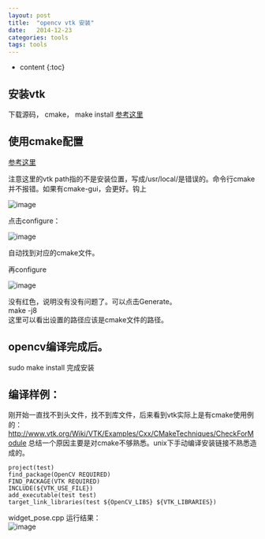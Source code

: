 ```yaml
---
layout: post
title:  "opencv vtk 安装"
date:   2014-12-23
categories: tools
tags: tools
---
```

* content
{:toc}



## 安装vtk
下载源码， cmake， make install
[参考这里](http://www.vtk.org/Wiki/VTK/Building/MacOSX)

## 使用cmake配置
[参考这里](http://sysmagazine.com/posts/217021/)

注意这里的vtk path指的不是安装位置，写成/usr/local/是错误的。命令行cmake并不报错。如果有cmake-gui，会更好。钩上

![image](http://vsooda.github.io/assets/vtk/12919.png)

点击configure：

![image](http://vsooda.github.io/assets/vtk/133535.png)

自动找到对应的cmake文件。

再configure

![image](http://vsooda.github.io/assets/vtk/36229.png)

没有红色，说明没有没有问题了。可以点击Generate。  
make -j8  
这里可以看出设置的路径应该是cmake文件的路径。

## opencv编译完成后。
sudo make install 完成安装

## 编译样例：
刚开始一直找不到头文件，找不到库文件，后来看到vtk实际上是有cmake使用例的：http://www.vtk.org/Wiki/VTK/Examples/Cxx/CMakeTechniques/CheckForModule
总结一个原因主要是对cmake不够熟悉。unix下手动编译安装链接不熟悉造成的。

```
project(test)
find_package(OpenCV REQUIRED)
FIND_PACKAGE(VTK REQUIRED)
INCLUDE(${VTK_USE_FILE})
add_executable(test test)
target_link_libraries(test ${OpenCV_LIBS} ${VTK_LIBRARIES})
```
widget_pose.cpp 运行结果：<br/>
![image](http://vsooda.github.io/assets/vtk/546406.png)
